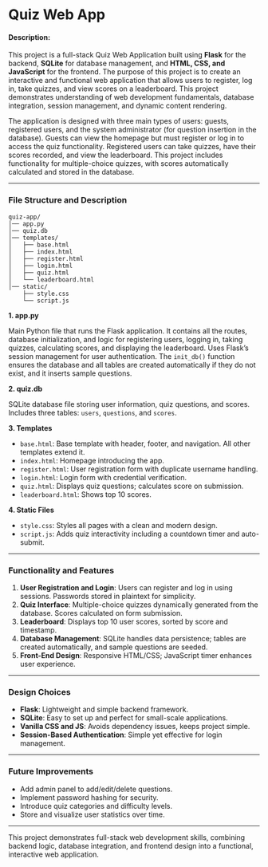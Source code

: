 # Quiz Web App

#### Description:

This project is a full-stack Quiz Web Application built using **Flask** for the backend, **SQLite** for database management, and **HTML, CSS, and JavaScript** for the frontend. The purpose of this project is to create an interactive and functional web application that allows users to register, log in, take quizzes, and view scores on a leaderboard. This project demonstrates understanding of web development fundamentals, database integration, session management, and dynamic content rendering.

The application is designed with three main types of users: guests, registered users, and the system administrator (for question insertion in the database). Guests can view the homepage but must register or log in to access the quiz functionality. Registered users can take quizzes, have their scores recorded, and view the leaderboard. This project includes functionality for multiple-choice quizzes, with scores automatically calculated and stored in the database.

---

### File Structure and Description

```
quiz-app/
│── app.py
│── quiz.db
│── templates/
│   ├── base.html
│   ├── index.html
│   ├── register.html
│   ├── login.html
│   ├── quiz.html
│   └── leaderboard.html
│── static/
    ├── style.css
    └── script.js
```

**1. app.py**

Main Python file that runs the Flask application. It contains all the routes, database initialization, and logic for registering users, logging in, taking quizzes, calculating scores, and displaying the leaderboard. Uses Flask’s session management for user authentication. The `init_db()` function ensures the database and all tables are created automatically if they do not exist, and it inserts sample questions.

**2. quiz.db**

SQLite database file storing user information, quiz questions, and scores. Includes three tables: `users`, `questions`, and `scores`.

**3. Templates**

* `base.html`: Base template with header, footer, and navigation. All other templates extend it.
* `index.html`: Homepage introducing the app.
* `register.html`: User registration form with duplicate username handling.
* `login.html`: Login form with credential verification.
* `quiz.html`: Displays quiz questions; calculates score on submission.
* `leaderboard.html`: Shows top 10 scores.

**4. Static Files**

* `style.css`: Styles all pages with a clean and modern design.
* `script.js`: Adds quiz interactivity including a countdown timer and auto-submit.

---

### Functionality and Features

1. **User Registration and Login**: Users can register and log in using sessions. Passwords stored in plaintext for simplicity.
2. **Quiz Interface**: Multiple-choice quizzes dynamically generated from the database. Scores calculated on form submission.
3. **Leaderboard**: Displays top 10 user scores, sorted by score and timestamp.
4. **Database Management**: SQLite handles data persistence; tables are created automatically, and sample questions are seeded.
5. **Front-End Design**: Responsive HTML/CSS; JavaScript timer enhances user experience.

---

### Design Choices

* **Flask**: Lightweight and simple backend framework.
* **SQLite**: Easy to set up and perfect for small-scale applications.
* **Vanilla CSS and JS**: Avoids dependency issues, keeps project simple.
* **Session-Based Authentication**: Simple yet effective for login management.

---

### Future Improvements

* Add admin panel to add/edit/delete questions.
* Implement password hashing for security.
* Introduce quiz categories and difficulty levels.
* Store and visualize user statistics over time.

---

This project demonstrates full-stack web development skills, combining backend logic, database integration, and frontend design into a functional, interactive web application.
